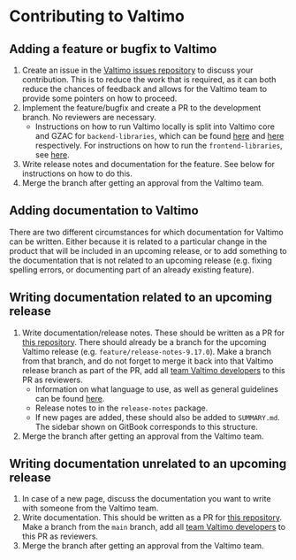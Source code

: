 # Contributing to Valtimo

## Adding a feature or bugfix to Valtimo

1. Create an issue in the [Valtimo issues repository](https://github.com/valtimo-platform/valtimo-issues) to discuss your contribution. This is to reduce the work that is required, as it can both reduce the chances of feedback and allows for the Valtimo team to provide some pointers on how to proceed.
2. Implement the feature/bugfix and create a PR to the development branch. No reviewers are necessary.
   * Instructions on how to run Valtimo locally is split into Valtimo core and GZAC for `backend-libraries`, which can be
   found [here](https://github.com/valtimo-platform/valtimo-backend-libraries/blob/main/app/valtimo-core/README.md) and [here](https://github.com/valtimo-platform/valtimo-backend-libraries/blob/main/app/gzac/README.md) respectively. For instructions on how to run the `frontend-libraries`, see [here](https://github.com/valtimo-platform/valtimo-frontend-libraries/blob/development/README.md).
3. Write release notes and documentation for the feature. See below for instructions on how to do this.
4. Merge the branch after getting an approval from the Valtimo team.

## Adding documentation to Valtimo

There are two different circumstances for which documentation for Valtimo can be written. Either because it is related
to a particular change in the product that will be included in an upcoming release, or to add something to the
documentation that is not related to an upcoming release (e.g. fixing spelling errors, or documenting part of an
already existing feature).

## Writing documentation related to an upcoming release

1. Write documentation/release notes. These should be written as a PR for
   [this repository](https://github.com/valtimo-platform/valtimo-documentation). There should already be a
   branch for the upcoming Valtimo release (e.g. `feature/release-notes-9.17.0`). Make a branch from that branch, and
   do not forget to merge it back into that Valtimo release branch as part of the PR, add all
   [team Valtimo developers](https://github.com/orgs/valtimo-platform/teams/valtimo-product-team/members) to this PR
   as reviewers.
   - Information on what language to use, as well as general guidelines can be found [here](style-guide).
   - Release notes to in the `release-notes` package.
   - If new pages are added, these should also be added to `SUMMARY.md`. The sidebar shown on GitBook corresponds to
      this structure.
2. Merge the branch after getting an approval from the Valtimo team.

## Writing documentation unrelated to an upcoming release

1. In case of a new page, discuss the documentation you want to write with someone from the Valtimo team.
2. Write documentation. This should be written as a PR for
   [this repository](https://github.com/valtimo-platform/valtimo-documentation). Make a branch from the `main` branch,
   add all [team Valtimo developers](https://github.com/orgs/valtimo-platform/teams/valtimo-product-team/members) to
   this PR as reviewers.
3. Merge the branch after getting an approval from the Valtimo team.
